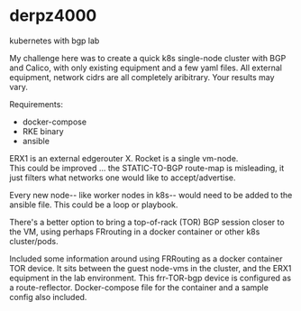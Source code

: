 # derpz4000
kubernetes with bgp lab

My challenge here was to create a quick k8s single-node cluster with BGP and Calico, with only existing equipment and a few yaml files.
All external equipment, network cidrs are all completely aribitrary.  Your results may vary.  

Requirements: 

* docker-compose
* RKE binary
* ansible

ERX1 is an external edgerouter X.  Rocket is a single vm-node.  
This could be improved ... the STATIC-TO-BGP route-map is misleading, it just filters what networks one would like to accept/advertise.

Every new node-- like worker nodes in k8s-- would need to be added to the ansible file.  This could be a loop or playbook.  

There's a better option to bring a top-of-rack (TOR) BGP session closer to the VM, using perhaps FRrouting in a docker container or other k8s cluster/pods.

Included some information around using FRRouting as a docker container TOR device.  It sits between the guest node-vms in the cluster, and the ERX1 equipment in the lab environment.  This frr-TOR-bgp device is configured as a route-reflector.  Docker-compose file for the container and a sample config also included.

